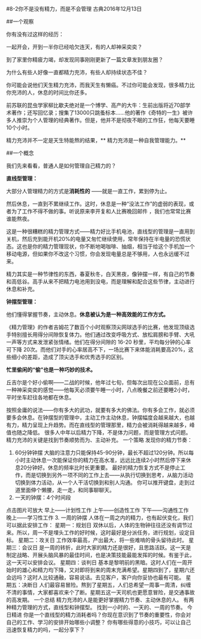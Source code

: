 #8-2你不是没有精力，而是不会管理 
古典2016年12月13日

##一个观察

你有没有过这样的经历：

一起开会，开到一半你已经哈欠连天，有的人却神采奕奕？

到了家里你精疲力竭，却发现同事刚刚更新了一篇文章发到朋友圈？

为什么有些人好像一直都精力充沛，有些人却持续状态不佳？

你可能会说他们天生精力充沛，而我天生有懒癌。不过你可能会发现，很多精力比你充沛的人，休息的时间比你还多。

前苏联的昆虫学家柳比歇夫绝对是一个博学、高产的大牛：生前出版将近70部学术著作；还写回忆录；搜集了13000只跳蚤标本……他的著作《奇特的一生》被许多人推崇为个人管理的经典著作。但是，他并不是彻夜不眠的工作狂，他每天要睡10个小时。

精力充沛并不一定是天生特能熬的结果，** 精力充沛是一种自我管理能力。**

##一个概念

我们先来看看，普通人是如何管理自己精力的？

**直线型管理：**

大部分人管理精力的方式是**消耗性的** ——就是一直工作，累到停为止。

然后休息，一直到不累继续工作。这时，休息是一种“没法工作”的虚弱的表现，或者为了工作不得不做的事。听说原来李开复和人比赛晚回邮件 ，我们也常常比赛谁能熬夜。

这是一种很糟糕的精力管理方式——精力好比手机电池，直线型的管理是一直用到关机，然后充到能开机20%的电量又匆忙继续使用，常年保持在半电量的恐慌状态。这也是你的精力管理现状，你不断地喝咖啡、抽烟，相当于给这个手机加一个移动电源，但如果你不改这个习惯，你会发现电量总是不够用，人也永远缓不过来。

精力其实是一种节律性的东西，春夏秋冬，白天黑夜，像钟摆一样，有自己的节奏和高低谷。高手从来不把精力电池用到没电，而是理解和配合这些节律，主动进行休息和补充。

**钟摆型管理：**

他们懂得掌握节奏，主动休息。**休息被认为是一种高效能的工作方式。**

《精力管理》的作者吉姆花了数百个小时观察顶尖网球选手的比赛，他发现顶级选手特别擅长用得分间隙恢复体力。他们通过改变呼吸方式、放松肩膀和手臂、大吼一声等方式来发泄紧张情绪。他们在得分间隙的 16-20 秒里，平均每分钟的心率可下降 20次。而他们对手的心率居高不下，一场比赛下来体能消耗要高20%，这些细小的差距，造成了顶尖选手和优秀选手的区别。

**忙里偷闲的“偷”也是一种巧妙的技术。**

丘吉尔是个好小偷啊——二战的时候，他年过七旬，但每次出现在公众面前，总有一种神采奕奕的感觉——他每天必须要午睡一小时，八点晚餐之前还要睡2小时，平时坐车赶往各地都在休息。

按照金庸的说法——你有多大的武功，就要有多大的佛法。你有多会工作，就必须要多会休息。在钟摆型的管理中，主动工作主动休息，钟摆幅度会越来越大，也越有力，精力呈现上升趋势。而在直线型的管理那里，精力会被消耗得越来越多，峰值也随之降低。
很多人中年以后精力下降，不是体力问题，而是管理方式问题。
精力充沛的关键是找到节奏顺势而为、主动补充。
一个策略
发现你的精力节奏：
1. 60分钟钟摆
大脑的注意力只能保持45-90分钟，最长不超过120分钟。所以每小时主动休息一次能保证你的精力在高水准，远远比连续2小时然后停下来休息20分钟好。休息的频率比时长更重要。
最好的精力恢复方式不是停止工作，而是切换到另外一项不同的工作上去——从执行切换到思考，从脑力活动切换到体力活动，从一个人干活切换到和别人沟通。
你可以推开键盘，走到过道里面伸个懒腰，走一走，和同事聊聊天。
2. 一天的钟摆：4个时间段

点击图片可放大
早上——计划性工作
上午——创造性工作
下午——沟通性工作
晚上——学习性工作
3. 一周的钟摆
人体在一周之内的精力，也有起伏变化，我们可以据此安排工作：
星期一：规划日
双休以后，人体的生物钟往往还没有调节过来。所以，周一不是埋头工作的好时候，这时最好是分派任务，进行规划，设定目标。
星期二：攻关日
工作效率最高，产出最大，将一些难啃的骨头留待此时。
星期三：会议日
是一周的转折，此时大家的精力还是很好，且思路活跃。这一天是制定战略、开展头脑风暴的最佳时间，也是决策技能最能发挥的时候。有鉴于此，这一天可以安排会议。
星期四：谈判日
基本是黎明前的黑暗。这时人们在一周开始时的雄心和精力均下降，又对即将到来的周末充满希望。星期四到了，星期六还会远吗？这时人比较通融，容易说话。去见客户，客户向你妥协也最有可能。
星期五：决断日
人们最容易冒险。熬到了星期五，人们总希望一周事一周清，纠缠不清的事情，大家都喜欢来个了断。星期五这一天司机也更愿意冒险，是交通事故的高发期。
一个总结
精力充沛的人是能更好掌握精力节奏、主动休息的人。
有两种精力管理的方式，直线型和钟摆型。
找到一小时的、一天的、一周的节奏。
今日精进
你是一个直线型的精力消耗者吗？你现在意识到了节奏的重要性，你会对自己的工作、学习的安排开始哪些小调整？
你有哪些得意的小技巧，可以让自己迅速恢复精力的吗，一起分享下？